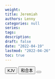 ```yaml
---
weight: 
title: Jeremiah 
authors: Lenny
categories: null
series:
tags: 
description: 
draft: false
date: "2022-04-19"
lastmod: "2022-04-26"
toc: true
---
```


<!--more-->

<!-- Tab links -->
<div class="tab">
  <button class="tablinks active" onclick="tablabel(event, 'english')">KJV</button>
  <button class="tablinks" onclick="tablabel(event, 'chinese')">和合本</button>
  <button class="tablinks" onclick="tablabel(event, 'verse1')"></button>
</div>

<!-- Tab content -->
<div id="english" class="tabcontent" style="display:block">

</div>


<div id="chinese" class="tabcontent" style="display:block">

</div>


<div id="verse1" class="tabcontent" style="display:block">

</div>